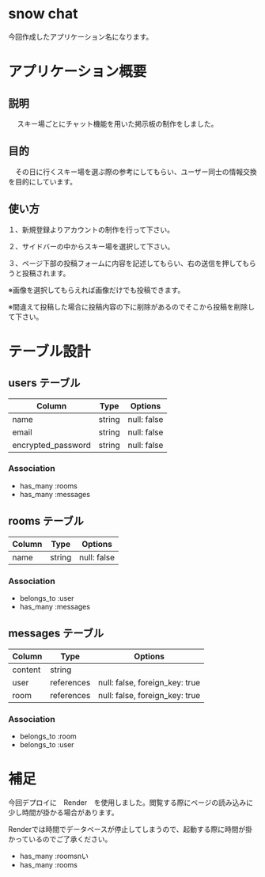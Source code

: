 
# snow chat

 今回作成したアプリケーション名になります。

 
# アプリケーション概要

## 説明
　
 スキー場ごとにチャット機能を用いた掲示板の制作をしました。
 
## 目的

　その日に行くスキー場を選ぶ際の参考にしてもらい、ユーザー同士の情報交換を目的にしています。

## 使い方

１、新規登録よりアカウントの制作を行って下さい。

２、サイドバーの中からスキー場を選択して下さい。

３、ページ下部の投稿フォームに内容を記述してもらい、右の送信を押してもらうと投稿されます。

  ※画像を選択してもらえれば画像だけでも投稿できます。
  
  ※間違えて投稿した場合に投稿内容の下に削除があるのでそこから投稿を削除して下さい。

# テーブル設計


## users テーブル

| Column             | Type   | Options     |
| ------------------ | ------ | ----------- |
| name               | string | null: false |
| email              | string | null: false |
| encrypted_password | string | null: false |

### Association

- has_many :rooms
- has_many :messages

## rooms テーブル

| Column | Type   | Options     |
| ------ | ------ | ----------- |
| name   | string | null: false |

### Association

- belongs_to :user
- has_many :messages

## messages テーブル

| Column  | Type       | Options                        |
| ------- | ---------- | ------------------------------ |
| content | string     |                                |
| user    | references | null: false, foreign_key: true |
| room    | references | null: false, foreign_key: true |

### Association

- belongs_to :room
- belongs_to :user

# 補足

今回デプロイに　Render　を使用しました。閲覧する際にページの読み込みに少し時間が掛かる場合があります。

Renderでは時間でデータベースが停止してしまうので、起動する際に時間が掛かっているのでご了承ください。

- has_many :roomsnい
- has_many :rooms
